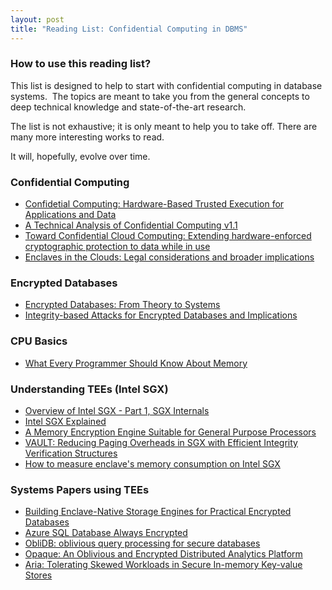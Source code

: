 ```yaml
---
layout: post
title: "Reading List: Confidential Computing in DBMS"
---
```


### How to use this reading list?

This list is designed to help to start with confidential computing in database systems. 
The topics are meant to take you from the general concepts to deep technical knowledge and state-of-the-art research.

The list is not exhaustive; it is only meant to help you to take off. There are many more interesting works to read.

It will, hopefully, evolve over time. 

### Confidential Computing

* [Confidetial Computing: Hardware-Based Trusted Execution for Applications and Data](https://confidentialcomputing.io/whitepaper-01-latest/)
* [A Technical Analysis of Confidential Computing v1.1](https://confidentialcomputing.io/whitepaper-02-latest/)
* [Toward Confidential Cloud Computing: Extending hardware-enforced cryptographic protection to data while in use](https://dl.acm.org/doi/pdf/10.1145/3454122.3456125)
* [Enclaves in the Clouds: Legal considerations and broader implications](https://dl.acm.org/doi/pdf/10.1145/3442632.3448126)

### Encrypted Databases

* [Encrypted Databases: From Theory to Systems](http://cidrdb.org/cidr2021/papers/cidr2021_paper23.pdf)
* [Integrity-based Attacks for Encrypted Databases and Implications](http://cidrdb.org/cidr2021/papers/cidr2021_paper22.pdf)

### CPU Basics

* [What Every Programmer Should Know About Memory](https://www.akkadia.org/drepper/cpumemory.pdf)

### Understanding TEEs (Intel SGX)

* [Overview of Intel SGX - Part 1, SGX Internals](https://blog.quarkslab.com/overview-of-intel-sgx-part-1-sgx-internals.html)
* [Intel SGX Explained](https://eprint.iacr.org/2016/086.pdf)
* [A Memory Encryption Engine Suitable for General Purpose Processors](https://eprint.iacr.org/2016/204.pdf)
* [VAULT: Reducing Paging Overheads in SGX with Efficient Integrity Verification Structures](https://dl.acm.org/doi/pdf/10.1145/3296957.3177155)
* [How to measure enclave's memory consumption on Intel SGX](https://kai-chi.github.io/sgx/2020/12/20/how-to-measure-enclave-memory-consumption.html)

### Systems Papers using TEEs

* [Building Enclave-Native Storage Engines for Practical Encrypted Databases](https://vldb.org/pvldb/vol14/p1019-sun.pdf)
* [Azure SQL Database Always Encrypted](https://dl.acm.org/doi/pdf/10.1145/3318464.3386141)
* [ObliDB: oblivious query processing for secure databases](https://vldb.org/pvldb/vol13/p169-eskandarian.pdf)
* [Opaque: An Oblivious and Encrypted Distributed Analytics Platform](https://www.usenix.org/system/files/conference/nsdi17/nsdi17-zheng.pdf)
* [Aria: Tolerating Skewed Workloads in Secure In-memory Key-value Stores](https://ieeexplore.ieee.org/abstract/document/9458662)

